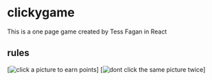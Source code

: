 # clickygame


This is a one page game created by Tess Fagan in React


## rules

[![click a picture to earn points](#)]
[![dont click the same picture twice](#)]